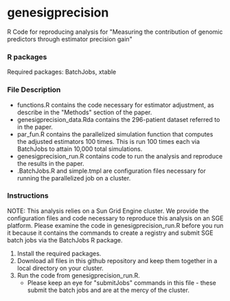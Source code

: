 # genesigprecision
R Code for reproducing analysis for "Measuring the contribution of genomic predictors through estimator precision gain"

### R packages
Required packages:
BatchJobs, xtable 

### File Description
* functions.R contains the code necessary for estimator adjustment, as describe in the "Methods" section of the paper.
* genesigprecision_data.Rda contains the 296-patient dataset referred to in the paper.
* par_fun.R contains the parallelized simulation function that computes the adjusted estimators 100 times. This is run 100 times each via BatchJobs to attain 10,000 total simulations.
* genesigprecision_run.R contains code to run the analysis and reproduce the results in the paper.
* .BatchJobs.R and simple.tmpl are configuration files necessary for running the parallelized job on a cluster.

### Instructions

NOTE: This analysis relies on a Sun Grid Engine cluster. We provide the configuration files and code necessary to reproduce this analysis
on an SGE platform. Please examine the code in genesigprecision_run.R before you run it because it contains the commands to create a registry
and submit SGE batch jobs via the BatchJobs R package.

1. Install the required packages.
2. Download all files in this github repository and keep them together in a local directory on your cluster.
3. Run the code from genesigprecision_run.R.
	* Please keep an eye for "submitJobs" commands in this file - these submit the batch jobs and are at the mercy of the cluster.